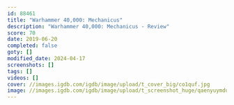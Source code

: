 ```yaml
---
id: 88461
title: "Warhammer 40,000: Mechanicus"
description: "Warhammer 40,000: Mechanicus - Review"
score: 70
date: 2019-06-20
completed: false
goty: []
modified_date: 2024-04-17
screenshots: []
tags: []
videos: []
cover: //images.igdb.com/igdb/image/upload/t_cover_big/co1quf.jpg
image: //images.igdb.com/igdb/image/upload/t_screenshot_huge/qaenyuymdupnvhtymrgh.jpg
---
```

